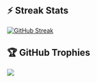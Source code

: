 ## ⚡ Streak Stats

[![GitHub Streak](https://streak-stats.demolab.com/?user=chaturadilan&theme=dark)](https://git.io/streak-stats)

## 🏆 GitHub Trophies
![](https://github-profile-trophy.vercel.app/?username=chaturadilan&theme=dark&no-frame=false&no-bg=true&margin-w=4)

